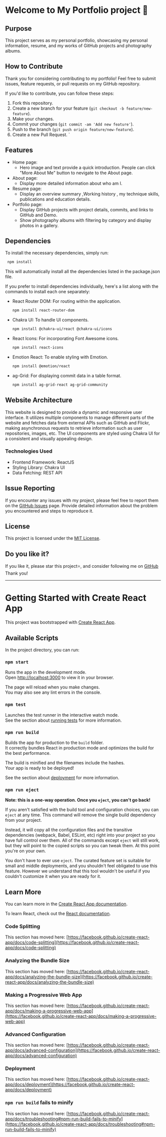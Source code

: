 # Welcome to My Portfolio project 👋

## Purpose
This project serves as my personal portfolio, showcasing my personal information, resume, and my works of GitHub projects and photography albums.

## How to Contribute
Thank you for considering contributing to my portfolio!  Feel free to submit issues, feature requests, or pull requests on my GitHub repository.

If you'd like to contribute, you can follow these steps:
1. Fork this repository.
2. Create a new branch for your feature (`git checkout -b feature/new-feature`).
3. Make your changes.
4. Commit your changes (`git commit -am 'Add new feature'`).
5. Push to the branch (`git push origin feature/new-feature`).
6. Create a new Pull Request.
`
## Features
- Home page:
   * Hero image and text provide a quick introduction. People can click "More About Me" button to nevigate to the About page.
- About page:
  *  Display more detailed information about who am I.
- Resume page:
  *  Display an overview summary ,Working history , my technique skills, publications and education details.
- Portfolio page:
  * Display GitHub projects with project details, commits, and links to GitHub and Demo.
  * Show photography albums with filtering by category and display photos in a gallery.

## Dependencies
To install the necessary dependencies, simply run:
```sh
 npm install
```
This will automatically install all the dependencies listed in the package.json file.

If you prefer to install dependencies individually, here's a list along with the commands to install each one separately:
- React Router DOM: For routing within the application.
  ```sh
  npm install react-router-dom
  ```
- Chakra UI: To handle UI components.
  ```sh
  npm install @chakra-ui/react @chakra-ui/icons
  ```
- React Icons: For incorporating Font Awesome icons.
  ```sh
  npm install react-icons
  ```
- Emotion React: To enable styling with Emotion.
  ```sh
  npm install @emotion/react
  ```
- ag-Grid: For displaying commit data in a table format.
  ```sh
  npm install ag-grid-react ag-grid-community
  ```

## Website Architecture
This website is designed to provide a dynamic and responsive user interface. It utilizes multiple components to manage different parts of the website and fetches data from external APIs such as GitHub and Flickr, making asynchronous requests to retrieve information such as user repositories, images, etc. The UI components are styled using Chakra UI for a consistent and visually appealing design. 
### Technologies Used
- Frontend Framework: ReactJS
- Styling Library: Chakra UI
- Data Fetching: REST API

## Issue Reporting
If you encounter any issues with my project, please feel free to report them on the [GitHub Issues](https://github.com/amber871023/my-portfolio/issues) page. 
Provide detailed information about the problem you encountered and steps to reproduce it.

## License
This project is licensed under the [MIT License](LICENSE).

## Do you like it?
If you like it, please star this project⭐, and consider following me on [GitHub]((https://github.com/amber871023)) Thank you!

---
# Getting Started with Create React App

This project was bootstrapped with [Create React App](https://github.com/facebook/create-react-app).

## Available Scripts

In the project directory, you can run:

### `npm start`

Runs the app in the development mode.\
Open [http://localhost:3000](http://localhost:3000) to view it in your browser.

The page will reload when you make changes.\
You may also see any lint errors in the console.

### `npm test`

Launches the test runner in the interactive watch mode.\
See the section about [running tests](https://facebook.github.io/create-react-app/docs/running-tests) for more information.

### `npm run build`

Builds the app for production to the `build` folder.\
It correctly bundles React in production mode and optimizes the build for the best performance.

The build is minified and the filenames include the hashes.\
Your app is ready to be deployed!

See the section about [deployment](https://facebook.github.io/create-react-app/docs/deployment) for more information.

### `npm run eject`

**Note: this is a one-way operation. Once you `eject`, you can't go back!**

If you aren't satisfied with the build tool and configuration choices, you can `eject` at any time. This command will remove the single build dependency from your project.

Instead, it will copy all the configuration files and the transitive dependencies (webpack, Babel, ESLint, etc) right into your project so you have full control over them. All of the commands except `eject` will still work, but they will point to the copied scripts so you can tweak them. At this point you're on your own.

You don't have to ever use `eject`. The curated feature set is suitable for small and middle deployments, and you shouldn't feel obligated to use this feature. However we understand that this tool wouldn't be useful if you couldn't customize it when you are ready for it.

## Learn More

You can learn more in the [Create React App documentation](https://facebook.github.io/create-react-app/docs/getting-started).

To learn React, check out the [React documentation](https://reactjs.org/).

### Code Splitting

This section has moved here: [https://facebook.github.io/create-react-app/docs/code-splitting](https://facebook.github.io/create-react-app/docs/code-splitting)

### Analyzing the Bundle Size

This section has moved here: [https://facebook.github.io/create-react-app/docs/analyzing-the-bundle-size](https://facebook.github.io/create-react-app/docs/analyzing-the-bundle-size)

### Making a Progressive Web App

This section has moved here: [https://facebook.github.io/create-react-app/docs/making-a-progressive-web-app](https://facebook.github.io/create-react-app/docs/making-a-progressive-web-app)

### Advanced Configuration

This section has moved here: [https://facebook.github.io/create-react-app/docs/advanced-configuration](https://facebook.github.io/create-react-app/docs/advanced-configuration)

### Deployment

This section has moved here: [https://facebook.github.io/create-react-app/docs/deployment](https://facebook.github.io/create-react-app/docs/deployment)

### `npm run build` fails to minify

This section has moved here: [https://facebook.github.io/create-react-app/docs/troubleshooting#npm-run-build-fails-to-minify](https://facebook.github.io/create-react-app/docs/troubleshooting#npm-run-build-fails-to-minify)
